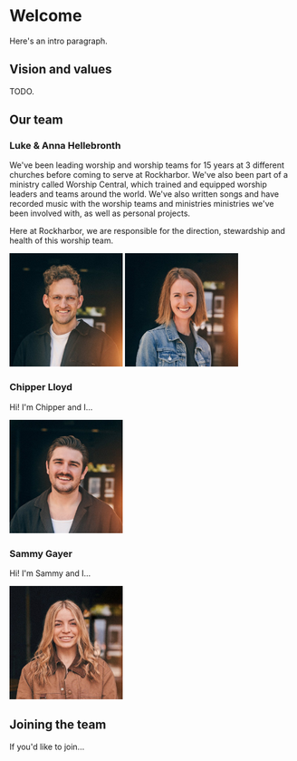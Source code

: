 # Welcome

Here's an intro paragraph.

## Vision and values

TODO.

## Our team

### Luke & Anna Hellebronth

We've been leading worship and worship teams for 15 years at 3 different churches before coming to serve at Rockharbor. We've also been part of a ministry called Worship Central, which trained and equipped worship leaders and teams around the world. We've also written songs and have recorded music with the worship teams and ministries ministries we've been involved with, as well as personal projects.

Here at Rockharbor, we are responsible for the direction, stewardship and health of this worship team.

<img src="./images/headshots/luke.png" alt="ALT" width="200">
<img src="./images/headshots/anna.png" alt="ALT" width="200">

<!--
<div class="row">
    <div class="column">
    </div>
    <div class="column">
    </div>
</div>
-->

### Chipper Lloyd

Hi! I'm Chipper and I...

<img src="./images/headshots/chipper.png" alt="ALT" width="200">

### Sammy Gayer

Hi! I'm Sammy and I...

<img src="./images/headshots/sammy.png" alt="ALT" width="200">

## Joining the team

If you'd like to join...

<!-- link to roles, skills, commitments? -->
